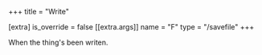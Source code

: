 +++
title = "Write"

[extra]
is_override = false
[[extra.args]]
name = "F"
type = "/savefile"
+++

When the thing's been writen.